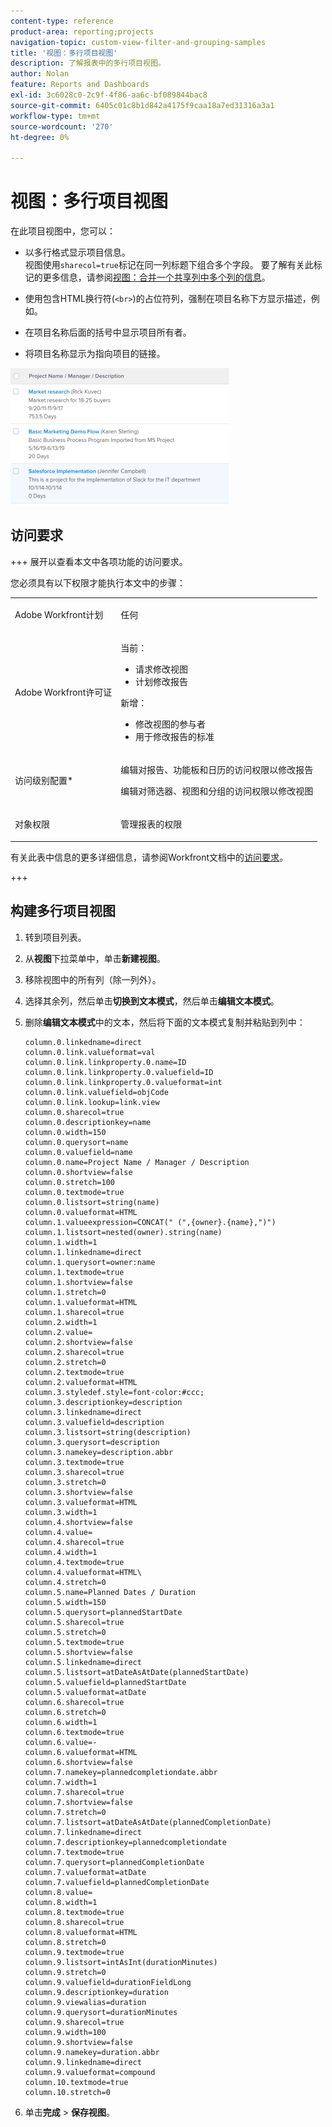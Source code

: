 ```yaml
---
content-type: reference
product-area: reporting;projects
navigation-topic: custom-view-filter-and-grouping-samples
title: '视图：多行项目视图'
description: 了解报表中的多行项目视图。
author: Nolan
feature: Reports and Dashboards
exl-id: 3c6028c0-2c9f-4f86-aa6c-bf089844bac8
source-git-commit: 6405c01c8b1d842a4175f9caa18a7ed31316a3a1
workflow-type: tm+mt
source-wordcount: '270'
ht-degree: 0%

---
```


# 视图：多行项目视图

<!--Audited: 11/2024-->

在此项目视图中，您可以：

* 以多行格式显示项目信息。\
  视图使用`sharecol=true`标记在同一列标题下组合多个字段。 要了解有关此标记的更多信息，请参阅[视图：合并一个共享列中多个列的信息](../../../reports-and-dashboards/reports/custom-view-filter-grouping-samples/view-merge-columns.md)。

* 使用包含HTML换行符(`<br>`)的占位符列，强制在项目名称下方显示描述，例如。
* 在项目名称后面的括号中显示项目所有者。
* 将项目名称显示为指向项目的链接。

![](assets/project-multi-row-stacked-view-350x219.png)

## 访问要求

+++ 展开以查看本文中各项功能的访问要求。

您必须具有以下权限才能执行本文中的步骤：

<table style="table-layout:auto"> 
 <col> 
 <col> 
 <tbody> 
  <tr> 
   <td role="rowheader">Adobe Workfront计划</td> 
   <td> <p>任何</p> </td> 
  </tr> 
  <tr> 
   <td role="rowheader">Adobe Workfront许可证</td> 
   <td> <p> 当前： 
   <ul>
   <li>请求修改视图</li> 
   <li>计划修改报告</li>
   </ul>
     </p>
     <p> 新增： 
   <ul>
   <li>修改视图的参与者</li> 
   <li>用于修改报告的标准</li>
   </ul>
     </p>
    </td> 
  </tr> 
  <tr> 
   <td role="rowheader">访问级别配置*</td> 
   <td> <p>编辑对报告、功能板和日历的访问权限以修改报告</p> <p>编辑对筛选器、视图和分组的访问权限以修改视图</p> </td> 
  </tr> 
  <tr> 
   <td role="rowheader">对象权限</td> 
   <td> <p>管理报表的权限</p> </td> 
  </tr> 
 </tbody> 
</table>

有关此表中信息的更多详细信息，请参阅Workfront文档中的[访问要求](/help/quicksilver/administration-and-setup/add-users/access-levels-and-object-permissions/access-level-requirements-in-documentation.md)。

+++

## 构建多行项目视图

1. 转到项目列表。
1. 从&#x200B;**视图**&#x200B;下拉菜单中，单击&#x200B;**新建视图**。
1. 移除视图中的所有列（除一列外）。
1. 选择其余列，然后单击&#x200B;**切换到文本模式**，然后单击&#x200B;**编辑文本模式**。
1. 删除&#x200B;**编辑文本模式**&#x200B;中的文本，然后将下面的文本模式复制并粘贴到列中：

   ```
   column.0.linkedname=direct
   column.0.link.valueformat=val
   column.0.link.linkproperty.0.name=ID
   column.0.link.linkproperty.0.valuefield=ID
   column.0.link.linkproperty.0.valueformat=int
   column.0.link.valuefield=objCode
   column.0.link.lookup=link.view
   column.0.sharecol=true
   column.0.descriptionkey=name
   column.0.width=150
   column.0.querysort=name
   column.0.valuefield=name
   column.0.name=Project Name / Manager / Description
   column.0.shortview=false
   column.0.stretch=100
   column.0.textmode=true
   column.0.listsort=string(name)
   column.0.valueformat=HTML
   column.1.valueexpression=CONCAT(" (",{owner}.{name},")")
   column.1.listsort=nested(owner).string(name)
   column.1.width=1
   column.1.linkedname=direct
   column.1.querysort=owner:name
   column.1.textmode=true
   column.1.shortview=false
   column.1.stretch=0
   column.1.valueformat=HTML
   column.1.sharecol=true
   column.2.width=1
   column.2.value=
   column.2.shortview=false
   column.2.sharecol=true
   column.2.stretch=0
   column.2.textmode=true
   column.2.valueformat=HTML
   column.3.styledef.style=font-color:#ccc;
   column.3.descriptionkey=description
   column.3.linkedname=direct
   column.3.valuefield=description
   column.3.listsort=string(description)
   column.3.querysort=description
   column.3.namekey=description.abbr
   column.3.textmode=true
   column.3.sharecol=true
   column.3.stretch=0
   column.3.shortview=false
   column.3.valueformat=HTML
   column.3.width=1
   column.4.shortview=false
   column.4.value=
   column.4.sharecol=true
   column.4.width=1
   column.4.textmode=true
   column.4.valueformat=HTML\
   column.4.stretch=0
   column.5.name=Planned Dates / Duration
   column.5.width=150
   column.5.querysort=plannedStartDate
   column.5.sharecol=true
   column.5.stretch=0
   column.5.textmode=true
   column.5.shortview=false
   column.5.linkedname=direct
   column.5.listsort=atDateAsAtDate(plannedStartDate)
   column.5.valuefield=plannedStartDate
   column.5.valueformat=atDate
   column.6.sharecol=true
   column.6.stretch=0
   column.6.width=1
   column.6.textmode=true
   column.6.value=-
   column.6.valueformat=HTML
   column.6.shortview=false
   column.7.namekey=plannedcompletiondate.abbr
   column.7.width=1
   column.7.sharecol=true
   column.7.shortview=false
   column.7.stretch=0
   column.7.listsort=atDateAsAtDate(plannedCompletionDate)
   column.7.linkedname=direct
   column.7.descriptionkey=plannedcompletiondate
   column.7.textmode=true
   column.7.querysort=plannedCompletionDate
   column.7.valueformat=atDate
   column.7.valuefield=plannedCompletionDate
   column.8.value=
   column.8.width=1
   column.8.textmode=true
   column.8.sharecol=true
   column.8.valueformat=HTML
   column.8.stretch=0
   column.9.textmode=true
   column.9.listsort=intAsInt(durationMinutes)
   column.9.stretch=0
   column.9.valuefield=durationFieldLong
   column.9.descriptionkey=duration
   column.9.viewalias=duration
   column.9.querysort=durationMinutes
   column.9.sharecol=true
   column.9.width=100
   column.9.shortview=false
   column.9.namekey=duration.abbr
   column.9.linkedname=direct
   column.9.valueformat=compound
   column.10.textmode=true
   column.10.stretch=0
   ```


1. 单击&#x200B;**完成** > **保存视图**。
